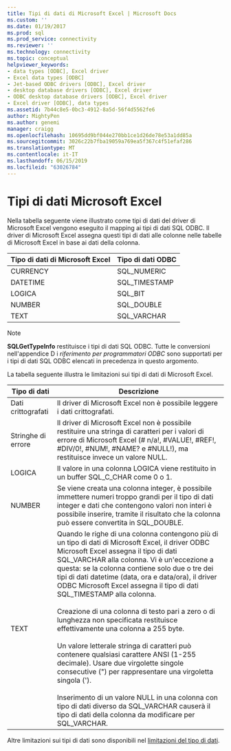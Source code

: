 ```yaml
---
title: Tipi di dati di Microsoft Excel | Microsoft Docs
ms.custom: ''
ms.date: 01/19/2017
ms.prod: sql
ms.prod_service: connectivity
ms.reviewer: ''
ms.technology: connectivity
ms.topic: conceptual
helpviewer_keywords:
- data types [ODBC], Excel driver
- Excel data types [ODBC]
- Jet-based ODBC drivers [ODBC], Excel driver
- desktop database drivers [ODBC], Excel driver
- ODBC desktop database drivers [ODBC], Excel driver
- Excel driver [ODBC], data types
ms.assetid: 7b44c8e5-0bc3-4912-8a5d-56f4d5562fe6
author: MightyPen
ms.author: genemi
manager: craigg
ms.openlocfilehash: 10695dd9bf044e270bb1ce1d26de78e53a1dd85a
ms.sourcegitcommit: 3026c22b7fba19059a769ea5f367c4f51efaf286
ms.translationtype: MT
ms.contentlocale: it-IT
ms.lasthandoff: 06/15/2019
ms.locfileid: "63026784"
---
```

# <a name="microsoft-excel-data-types"></a>Tipi di dati Microsoft Excel
Nella tabella seguente viene illustrato come tipi di dati del driver di Microsoft Excel vengono eseguito il mapping ai tipi di dati SQL ODBC. Il driver di Microsoft Excel assegna questi tipi di dati alle colonne nelle tabelle di Microsoft Excel in base ai dati della colonna.  
  
|Tipo di dati di Microsoft Excel|Tipo di dati ODBC|  
|-------------------------------|--------------------|  
|CURRENCY|SQL_NUMERIC|  
|DATETIME|SQL_TIMESTAMP|  
|LOGICA|SQL_BIT|  
|NUMBER|SQL_DOUBLE|  
|TEXT|SQL_VARCHAR|  
  
> [!NOTE]  
>  **SQLGetTypeInfo** restituisce i tipi di dati SQL ODBC. Tutte le conversioni nell'appendice D i *riferimento per programmatori ODBC* sono supportati per i tipi di dati SQL ODBC elencati in precedenza in questo argomento.  
  
 La tabella seguente illustra le limitazioni sui tipi di dati di Microsoft Excel.  
  
|Tipo di dati|Descrizione|  
|---------------|-----------------|  
|Dati crittografati|Il driver di Microsoft Excel non è possibile leggere i dati crittografati.|  
|Stringhe di errore|Il driver di Microsoft Excel non è possibile restituire una stringa di caratteri per i valori di errore di Microsoft Excel (# n/a!, #VALUE!, #REF!, #DIV/0!, #NUM!, #NAME? e #NULL!), ma restituisce invece un valore NULL.|  
|LOGICA|Il valore in una colonna LOGICA viene restituito in un buffer SQL_C_CHAR come 0 o 1.|  
|NUMBER|Se viene creata una colonna integer, è possibile immettere numeri troppo grandi per il tipo di dati integer e dati che contengono valori non interi è possibile inserire, tramite il risultato che la colonna può essere convertita in SQL_DOUBLE.|  
|TEXT|Quando le righe di una colonna contengono più di un tipo di dati di Microsoft Excel, il driver ODBC Microsoft Excel assegna il tipo di dati SQL_VARCHAR alla colonna. Vi è un'eccezione a questa: se la colonna contiene solo due o tre dei tipi di dati datetime (data, ora e data/ora), il driver ODBC Microsoft Excel assegna il tipo di dati SQL_TIMESTAMP alla colonna.<br /><br /> Creazione di una colonna di testo pari a zero o di lunghezza non specificata restituisce effettivamente una colonna a 255 byte.<br /><br /> Un valore letterale stringa di caratteri può contenere qualsiasi carattere ANSI (1-255 decimale). Usare due virgolette singole consecutive (") per rappresentare una virgoletta singola (').<br /><br /> Inserimento di un valore NULL in una colonna con tipo di dati diverso da SQL_VARCHAR causerà il tipo di dati della colonna da modificare per SQL_VARCHAR.|  
  
 Altre limitazioni sui tipi di dati sono disponibili nel [limitazioni del tipo di dati](../../odbc/microsoft/data-type-limitations.md).
